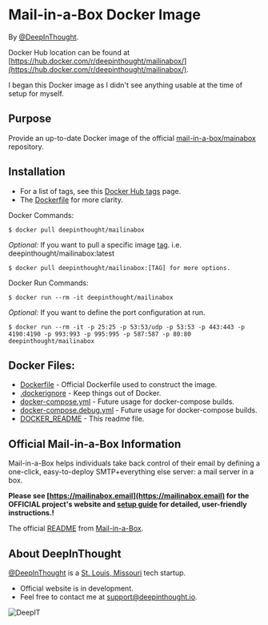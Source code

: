 Mail-in-a-Box Docker Image
===========================
By [@DeepInThought](https://github.com/DeepInThought). 

Docker Hub location can be found at [https://hub.docker.com/r/deepinthought/mailinabox/](https://hub.docker.com/r/deepinthought/mailinabox/).  

I began this Docker image as I didn't see anything usable at the time of setup for myself.

Purpose
-------
Provide an up-to-date Docker image of the official [mail-in-a-box/mainabox](https://github.com/mail-in-a-box/mailinabox) repository.

Installation
-------
* For a list of tags, see this [Docker Hub tags](https://hub.docker.com/r/deepinthought/mailinabox/tags/) page.
* The [Dockerfile](https://hub.docker.com/r/deepinthought/mailinabox/~/dockerfile/) for more clarity.    
 
Docker Commands:

    $ docker pull deepinthought/mailinabox

_Optional:_ If you want to pull a specific image [tag](https://hub.docker.com/r/deepinthought/mailinabox/tags/).  i.e. deepinthought/mailinabox:latest

    $ docker pull deepinthought/mailinabox:[TAG] for more options.

Docker Run Commands:

    $ docker run --rm -it deepinthought/mailinabox
        
_Optional:_ If you want to define the port configuration at run. 

    $ docker run --rm -it -p 25:25 -p 53:53/udp -p 53:53 -p 443:443 -p 4190:4190 -p 993:993 -p 995:995 -p 587:587 -p 80:80 deepinthought/mailinabox
    
Docker Files:
-------
* [Dockerfile](Dockerfile) - Official Dockerfile used to construct the image.
* [.dockerignore](.dockerignore) - Keep things out of Docker.
* [docker-compose.yml](docker-compose.yml) - Future usage for docker-compose builds.
* [docker-compose.debug.yml](docker-compose.debug.yml) - Future usage for docker-compose builds.
* [DOCKER_README](DOCKER_README.md) - This readme file.

Official Mail-in-a-Box Information
-------

Mail-in-a-Box helps individuals take back control of their email by defining a one-click, easy-to-deploy SMTP+everything else server: a mail server in a box.

**Please see [https://mailinabox.email](https://mailinabox.email) for the OFFICIAL project's website and [setup guide](https://mailinabox.email/guide.html) for detailed, user-friendly instructions.!**

The official [README](README.md) from [Mail-in-a-Box](https://github.com/mail-in-a-box).

About DeepInThought
-------
[@DeepInThought](https://github.com/DeepInThought) is a [St. Louis, Missouri](https://en.wikipedia.org/wiki/St._Louis) tech startup.  
* Official website is in development.
* Feel free to contact me at [support@deepinthought.io](mailto:support@deepinthought.io).  

![DeepIT](https://raw.githubusercontent.com/DeepInThought/deep-www/master/docs/images/deep_main.png)